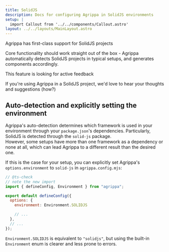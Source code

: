 ```yaml
---
title: SolidJS
description: Docs for configuring Agrippa in SolidJS environments
setup: |
  import Callout from '../../components/Callout.astro'
layout: ../../layouts/MainLayout.astro
---
```


<Callout type="success">
  <p slot="header">Agrippa has first-class support for SolidJS projects</p>
Core functionality should work straight out of the box - Agrippa automatically detects SolidJS projects in typical setups, and generates components accordingly.
</Callout>

<Callout type="warning">
  <p slot="header">This feature is looking for active feedback</p>
If you're using Agrippa in a SolidJS project, we'd love to hear your thoughts and suggestions (how?)
</Callout>

## Auto-detection and explicitly setting the environment

Agrippa's auto-detection determines which framework is used in your environment through your `package.json`'s dependencies. Particularly, SolidJS is detected through the `solid-js` package. <br/>
However, some setups have more than one framework as a dependency or none at all, which can lead Agrippa to a different result than the desired one. 

If this is the case for your setup, you can explicitly set Agrippa's `options.environment` to `solid-js` in `agrippa.config.mjs`:

```js
// @ts-check
// note the new import
import { defineConfig, Environment } from "agrippa";

export default defineConfig({
  options: {
    environment: Environment.SOLIDJS

    // ...
  },
  // ...
});
```

`Environment.SOLIDJS` is equivalent to `"solidjs"`, but using the built-in `Environment` enum is clearer and less prone to errors.

